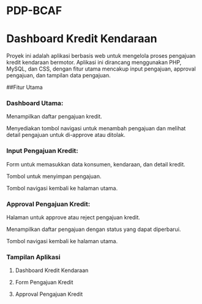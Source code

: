 # PDP-BCAF

# Dashboard Kredit Kendaraan
Proyek ini adalah aplikasi berbasis web untuk mengelola proses pengajuan kredit kendaraan bermotor. Aplikasi ini dirancang menggunakan PHP, MySQL, dan CSS, dengan fitur utama mencakup input pengajuan, approval pengajuan, dan tampilan data pengajuan.

##Fitur Utama
### Dashboard Utama:

Menampilkan daftar pengajuan kredit.

Menyediakan tombol navigasi untuk menambah pengajuan dan melihat detail pengajuan untuk di-approve atau ditolak.

### Input Pengajuan Kredit:

Form untuk memasukkan data konsumen, kendaraan, dan detail kredit.

Tombol untuk menyimpan pengajuan.

Tombol navigasi kembali ke halaman utama.

### Approval Pengajuan Kredit:

Halaman untuk approve atau reject pengajuan kredit.

Menampilkan daftar pengajuan dengan status yang dapat diperbarui.

Tombol navigasi kembali ke halaman utama.

### Tampilan Aplikasi
1. Dashboard Kredit Kendaraan

2. Form Pengajuan Kredit

3. Approval Pengajuan Kredit
